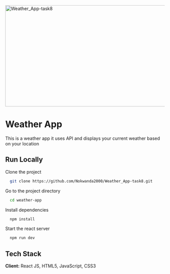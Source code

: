 <img src="https://socialify.git.ci/Nokwanda2000/Weather_App-task8/image?language=1&owner=1&name=1&stargazers=1&theme=Light" alt="Weather_App-task8" width="640" height="320" />
<h1>Weather App</h1>
<p>This is a weather app it uses API and displays your current weather based on your location</p>


## Run Locally
Clone the project
```bash
  git clone https://github.com/Nokwanda2000/Weather_App-task8.git
```
Go to the project directory
```bash
  cd weather-app
```
Install dependencies
```bash
  npm install
```
Start the react server
```bash
  npm run dev
```
## Tech Stack
**Client:** React JS, HTML5, JavaScript, CSS3
